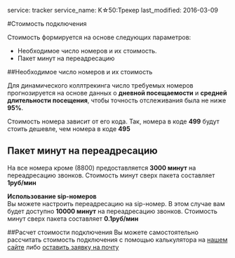 service: tracker
service_name: K☆50:Трекер
last_modified: 2016-03-09

#Стоимость подключения

Стоимость формируется на основе следующих параметров:

+ Необходимое число номеров и их стоимость.
+ Пакет минут на переадресацию

##Необходимое число номеров и их стоимость

Для динамического коллтрекинга число требуемых номеров прогнозируется на основе данных о **дневной посещаемости** и **средней длительности посещения**, чтобы точность отслеживания была не ниже **95%**.

Стоимость номера зависит от его кода. Так, номера в коде **499** будут стоить дешевле, чем номера в коде **495**

## Пакет минут на переадресацию

На все номера кроме (8800) предоставляется **3000 минут** на переадресацию звонков. Стоимость минут сверх пакета составляет **1руб/мин**

**Использование sip-номеров**<br/>
Вы можете настроить переадресацию на sip-номер. В этом случае вам будет доступно **10000 минут** на переадресацию звонков. Стоимость минут сверх пакета составляет **0.1руб/мин**

##Расчет стоимости подключения
Вы можете самостоятельно рассчитать стоимость подключения с помощью калькулятора на <a href="http://k50.ru/servisy/k50-tracker/#price" target="_blank">нашем сайте</a> либо <a href="mailto:welcome@k50.ru" target="_blank">оставить заявку на почту</a>
